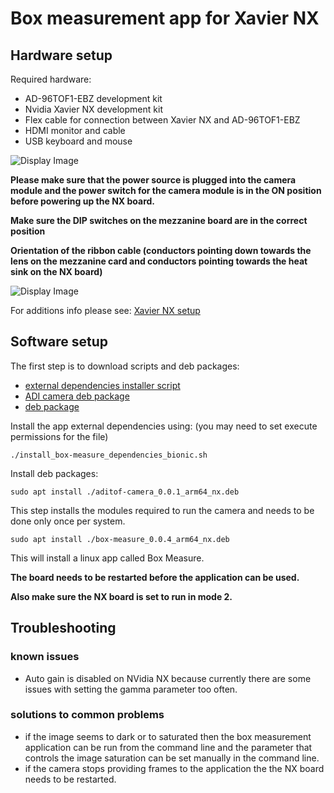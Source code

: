# Box measurement app for Xavier NX

## Hardware setup
Required hardware:
 - AD-96TOF1-EBZ development kit
 - Nvidia Xavier NX development kit
 - Flex cable for connection between Xavier NX and AD-96TOF1-EBZ
 - HDMI monitor and cable
 - USB keyboard and mouse
 
 ![Display Image](https://github.com/robotics-ai/tof_process_public/blob/main/box_measure/Doc/Images/xavier-nx-ad96tof1.jpg)

**Please make sure that the power source is plugged into the camera module and the power switch for the camera module is in the ON position before powering up the NX board.**

**Make sure the DIP switches on the mezzanine board are in the correct position**

**Orientation of the ribbon cable (conductors pointing down towards the lens on the mezzanine card and conductors pointing towards the heat sink on the NX board)**

 ![Display Image](https://github.com/robotics-ai/tof_process_public/blob/main/box_measure/Doc/Images/switches.jpeg)

For additions info please see: 
[Xavier NX setup](https://wiki.analog.com/resources/eval/user-guides/ad-96tof1-ebz/ug_xavier_nx)

## Software setup

The first step is to download scripts and deb packages:
- [external dependencies installer script](https://github.com/robotics-ai/tof_process_public/blob/release/box_measure/Xavier-NX/install_box-measure_dependencies_bionic.sh)
- [ADI camera deb package](https://github.com/robotics-ai/tof_process_public/blob/release/box_measure/Xavier-NX/aditof-camera_0.0.1_arm64_nx.deb)
- [deb package](https://github.com/robotics-ai/tof_process_public/blob/release/box_measure/Xavier-NX/box-measure_0.0.4_arm64_nx.deb)

Install the app external dependencies using: (you may need to set execute permissions for the file)
```
./install_box-measure_dependencies_bionic.sh
```

Install deb packages:
```
sudo apt install ./aditof-camera_0.0.1_arm64_nx.deb
```
This step installs the modules required to run the camera and needs to be done only once per system.

```
sudo apt install ./box-measure_0.0.4_arm64_nx.deb
```
This will install a linux app called Box Measure.

**The board needs to be restarted before the application can be used.**

**Also make sure the NX board is set to run in mode 2.**
 
## Troubleshooting
### known issues
   - Auto gain is disabled on NVidia NX because currently there are some issues with setting the gamma parameter too often.
### solutions to common problems
   - if the image seems to dark or to saturated then the box measurement application can be run from the command line and the parameter that controls the image saturation can be set manually in the command line.
   - if the camera stops providing frames to the application the the NX board needs to be restarted.
